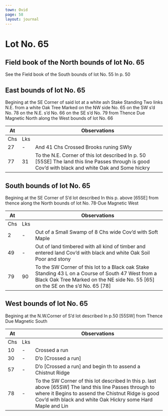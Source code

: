 ```yaml
---
town: Ovid
page: 58
layout: journal
---
```


# Lot No. 65

## Field book of the North bounds of lot No. 65
See the Field book of the South bounds of lot No. 55 In p. 50

## East bounds of lot No. 65
Begining at the SE Corner of said lot at a white ash Stake Standing Two links N.E. from a white Oak Tree Marked on the NW side No. 65 on the SW s’d No. 78 on the N.E. s’d No. 66 on the SE s’d No. 79 from Thence Due Magnetic North along the West bounds of lot No. 66

| At |    | Observations |
| -- | -- | ------------ |
| Chs | Lks | |
27 | - | And 41 Chs Crossed Brooks runing SWly
77 | 31 | To the N.E. Corner of this lot described In p. 50 [55SE] The land this line Passes through is good Cov’d with black and white Oak and Some hickry

## South bounds of lot No. 65
Begining at the SE Corner of S’d lot described In this p. above [65SE] from thence along the North bounds of lot No. 78-Due Magnetic West

| At |    | Observations |
| -- | -- | ------------ |
| Chs | Lks | |
2 | - | Out of a Small Swamp of 8 Chs wide Cov’d with Soft Maple
49 | - | Out of land timbered with all kind of timber and entered land Cov’d with black and white Oak Soil Poor and stony
79 | 90 | To the SW Corner of this lot to a Black oak Stake Standing 43 L on a Course of South 47 West from a Black Oak Tree Marked on the NE side No. 55 [65] on the SE on the s’d No. 65 [78]

## West bounds of lot No. 65
Begining at the N.W.Corner of S’d lot described In p.50 [55SW] from Thence Due Magnetic South

| At |    | Observations |
| -- | -- | ------------ |
| Chs | Lks | |
10 | - | Crossed a run
30 | - | D’o  [Crossed a run]
57 | - | D’o  [Crossed a run] and begin th to assend a Chistnut Ridge
78 | - | To the SW Corner of this lot described In this p. last above [65SW] The land this line Passes through to where it Begins to assend the Chistnut Ridge is good Cov’d with black and white Oak Hickry some Hard Maple and Lin

